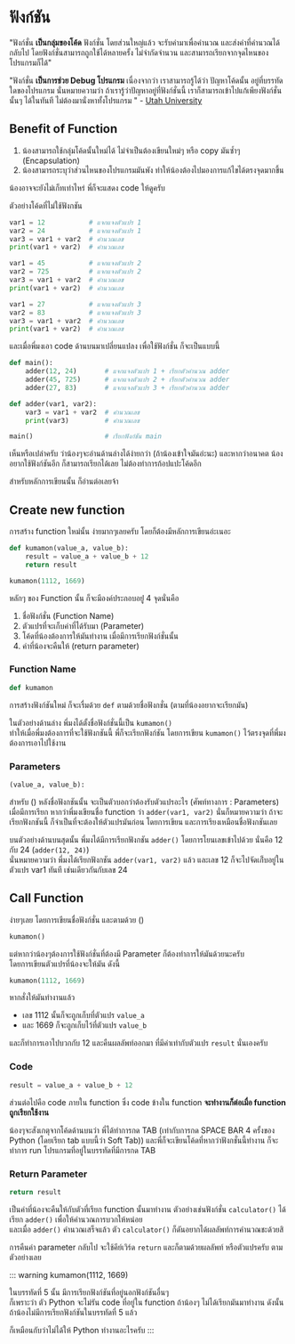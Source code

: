 # ฟังก์ชัน
"ฟังก์ชั่น **เป็นกลุ่มของโค้ด** ฟังก์ชั่น โดยส่วนใหญ่แล้ว จะรับค่ามาเพื่อคำนวณ และส่งค่าที่คำนวณได้กลับไป โดยฟังก์ชั่นสามารถถูกใช้ได้หลายครั้ง ไม่จำกัดจำนวน และสามารถเรียกจากจุดไหนของโปรแกรมก็ได้"

"ฟังก์ชั่น **เป็นการช่วย Debug โปรแกรม** เนื่องจากว่า เราสามารถรู้ได้ว่า ปัญหาโค้ดนั้น อยู่ที่บรรทัดใดของโปรแกรม นั่นหมายความว่า ถ้าเรารู้ว่าปัญหาอยู่ที่ฟังก์ชั่นนี้ เราก็สามารถเข้าไปแก้เพียงฟังก์ชั่นนั้นๆ ได้ในทันที ไม่ต้องมานั่งหาทั้งโปรแกรม
" - [Utah University](http://www.cs.utah.edu/~germain/PPS/Topics/function.html)

## Benefit of Function
1. น้องสามารถใช้กลุ่มโค้ดนั้นใหม่ได้ ไม่จำเป็นต้องเขียนใหม่ๆ หรือ copy มันซ้ำๆ (Encapsulation)
2. น้องสามารถระบุว่าส่วนไหนของโปรแกรมมันพัง ทำให้น้องต้องไปมองการแก้ไขได้ตรงจุดมากขึ้น

น้องอาจจะยังไม่เก็ทเท่าไหร่ พี่ก็จะแสดง code ให้ดูครับ

ตัวอย่างโค้ดที่ไม่ใช้ฟังกชัน

``` python
var1 = 12           # แจกแจงตัวแปร 1
var2 = 24           # แจกแจงตัวแปร 1
var3 = var1 + var2  # คำนวณเลข
print(var1 + var2)  # คำนวณเลข

var1 = 45           # แจกแจงตัวแปร 2
var2 = 725          # แจกแจงตัวแปร 2
var3 = var1 + var2  # คำนวณเลข
print(var1 + var2)  # คำนวณเลข

var1 = 27           # แจกแจงตัวแปร 3
var2 = 83           # แจกแจงตัวแปร 3
var3 = var1 + var2  # คำนวณเลข
print(var1 + var2)  # คำนวณเลข
```

และเมื่อพี่มงเอา code ด้านบนมาเปลี่ยนแปลง เพื่อใช้ฟังก์ชั่น ก็จะเป็นแบบนี้

``` python
def main():
    adder(12, 24)       # แจกแจงตัวแปร 1 + เรียกตัวคำนวณ adder
    adder(45, 725)      # แจกแจงตัวแปร 2 + เรียกตัวคำนวณ adder
    adder(27, 83)       # แจกแจงตัวแปร 3 + เรียกตัวคำนวณ adder

def adder(var1, var2):
    var3 = var1 + var2  # คำนวณเลข
    print(var3)         # คำนวณเลข

main()                  # เรียกฟังก์ชัน main
```

เห็นหรือเปล่าครับ ว่าน้องๆจะอ่านด้านล่างได้ง่ายกว่า (ถ้าน้องเข้าใจมันอ่ะนะ) และหากว่าอนาคต น้องอยากใช้ฟังก์ชันอีก ก็สามารถเรียกได้เลย ไม่ต้องทำการก้อปแปะโค้ดอีก

สำหรับหลักการเขียนนั้น ก็อ่านต่อเลยจ้า

## Create new function
การสร้าง function ใหม่นั้น ง่ายมากๆเลยครับ​ โดยก็ต้องมีหลักการเขียนอ่ะเนอะ
``` python
def kumamon(value_a, value_b):
    result = value_a + value_b + 12
    return result

kumamon(1112, 1669)
```

หลักๆ ของ Function นั้น ก็จะมีองค์ประกอบอยู่่ 4 จุดนั่นคือ
1. ชื่อฟังก์ชั่น (Function Name)
2. ตัวแปรที่จะเก็บค่าที่ได้รับมา (Parameter)
3. โค้ดที่น้องต้องการให้มันทำงาน เมื่อมีการเรียกฟังก์ชั่นนั้น
4. ค่าที่น้องจะคืนให้ (return parameter)

### Function Name
``` python
def kumamon
```

การสร้างฟังก์ชันใหม่ ก็จะเรื่มด้วย `def` ตามด้วยชื่อฟังกชั่น (ตามที่น้องอยากจะเรียกมัน)

ในตัวอย่างด้านล่าง พี่มงได้ตั้งชื่อฟังก์ชั่นนี้เป็น `kumamon()`<br>
ทำให้เมื่อพี่มงต้องการที่จะใช้ฟังกชันนี้ พี่ก็จะเรียกฟังก์ชัน โดยการเขียน `kumamon()` ไว้ตรงจุดที่พี่มงต้องการเอาไปใช้งาน

### Parameters
``` python
(value_a, value_b):
```

สำหรับ () หลังชื่อฟังกชันนั้น จะเป็นตัวบอกว่าต้องรับตัวแปรอะไร (ศัพท์ทางการ : Parameters) เมื่อมีการเรียก หากว่าพี่มงเขียนชื่อ function ว่า `adder(var1, var2)` นั่นก็หมายความว่า ถ้าจะเรียกฟังกชันนี้ ก็จำเป็นที่จะต้องให้ตัวแปรมันก่อน โดยการเขียน และการเรียงเหมือนชื่อฟังกชันเลย

บนตัวอย่างด้านบนสุดนั้น พี่มงได้มีการเรียกฟังกชัน `adder()` โดยการโยนเลขเข้าไปด้วย นั่นคือ 12 กับ 24 (`adder(12, 24)`)<br>
นั่นหมายความว่า พี่มงได้เรียกฟังกชัน `adder(var1, var2)` แล้ว และเลข 12 ก็จะไปจัดเก๋็บอยู่ในตัวแปร var1 ทันที เช่นเดียวกันกับเลข 24

## Call Function
ง่ายๆเลย โดยการเขียนชื่อฟังก์ชั่น และตามด้วย ()
```python
kumamon()
```

แต่หากว่าน้องๆต้องการใช้ฟังก์ชั่นที่ต้องมี Parameter ก็ต้องทำการให้มันด้วยนะครับ<br>
โดยการเขียนตัวแปรที่น้องจะให้มัน ดังนี้
```python
kumamon(1112, 1669)
```

หากสั่งให้มันทำงานแล้ว
- เลข 1112 นั้นก็จะถูกเก็บที่ตัวแปร `value_a`
- และ 1669 ก็จะถูกเก็บไว้ที่ตัวแปร `value_b`

และก็ทำการเอาไปบวกกับ 12 และคืนผลลัพท์ออกมา ที่มีค่าเท่ากับตัวแปร `result` นั่นเองครับ

### Code
``` python
result = value_a + value_b + 12
```

ส่วนต่อไปคือ code ภายใน function ซึ่ง code ข้างใน function **จะทำงานก็ต่อเมื่อ function ถูกเรียกใช้งาน**

น้องๆจะสังเกตุจากโค้ดด้านบนว่า พี่ได้ทำการกด TAB (เท่ากับการกด SPACE BAR 4 ครั้งของ Python (โดยเรียก tab แบบนี้ว่า Soft Tab)) และพี่ก็จะเขียนโค้ดที่หากว่าฟังกชั่นนี้ทำงาน ก็จะทำการ run โปรแกรมที่อยู่ในบรรทัดที่มีการกด TAB

### Return Parameter
``` python
return result
```

เป็นค่าที่น้องจะคืนให้กับตัวที่เรียก function นั้นมาทำงาน ตัวอย่างเช่นฟังก์ชั่น `calculator()` ได้เรียก `adder()` เพื่อให้คำนวณการบวกให้หน่อย<br>
และเมื่อ `adder()` คำนวณเสร็จแล้ว ตัว `calculator()` ก็ดันอยากได้ผลลัพท์การคำนวณชะด้วยสิ

การคืนค่า parameter กลับไป จะใช้คีย์เวิร์ด `return` และก็ตามด้วยผลลัพท์ หรือตัวแปรครับ ตามตัวอย่างเลย

::: warning
kumamon(1112, 1669)

ในบรรทัดที่ 5 นั้น มีการเรียกฟังก์ชันที่อยู่นอกฟังก์ชันอื่นๆ<br>
ก็เพราะว่า ตัว Python จะไม่รัน code ที่อยู่ใน function ถ้าน้องๆ ไม่ได้เรียกมันมาทำงาน ดังนั้น ถ้าน้องไม่มีการเรียกฟังก์ชันในบรรทัดที่ 5 แล้ว

ก็เหมือนกับว่าไม่ได้ให้ Python ทำงานอะไรครับ
:::

